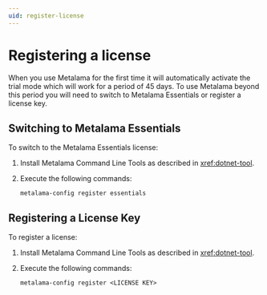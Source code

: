```yaml
---
uid: register-license
---
```


# Registering a license

When you use Metalama for the first time it will automatically activate the trial mode which will work for a period of 45 days. To use Metalama beyond this period you will need to switch to Metalama Essentials or register a license key.

## Switching to Metalama Essentials

To switch to the Metalama Essentials license:

1. Install Metalama Command Line Tools as described in <xref:dotnet-tool>.
2. Execute the following commands:

   ```
   metalama-config register essentials
   ```

## Registering a License Key

To register a license:

1. Install Metalama Command Line Tools as described in <xref:dotnet-tool>.
2. Execute the following commands:
   
   ```
   metalama-config register <LICENSE KEY>
   ````


